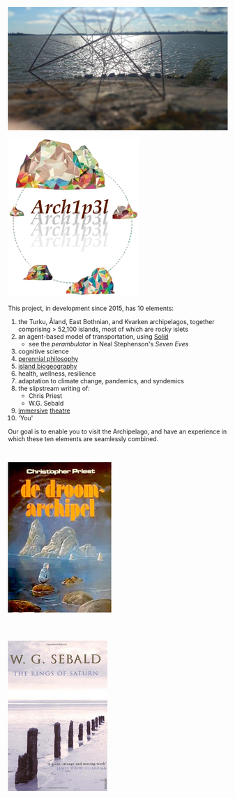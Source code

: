 
![](images/hypercoast_1.jpg)

![](images/island_logo1.png)

This project, in development since 2015, has 10 elements:

1. the Turku, Åland, East Bothnian, and Kvarken archipelagos, together comprising > 52,100 islands, most of which are rocky islets
2. an agent-based model of transportation, using [Solid](https://solidproject.org/)
	- see the *perambulator* in Neal Stephenson's *Seven Eves*
3. cognitive science 
4. [perennial philosophy](https://en.wikipedia.org/wiki/Perennial_philosophy)
5. [island biogeography](https://en.wikipedia.org/wiki/Insular_biogeography)
6. health, wellness, resilience
7. adaptation to climate change, pandemics, and syndemics
8. the slipstream writing of:
	- Chris Priest
	- W.G. Sebald 
9. [immersive](https://en.wikipedia.org/wiki/Punchdrunk_(theatre_company)) [theatre](https://en.wikipedia.org/wiki/The_Third_Day_(miniseries)) 
10. 'You'

Our goal is to enable you to visit the Archipelago, and have an experience in which these ten elements are seamlessly combined. 

<br/>

[![](images/droom_archipel.jpg)](https://www.goodreads.com/book/show/142185.The_Dream_Archipelago) 

<br/>
<br/>

[![](images/sebald_ROS.png)](https://www.newyorker.com/books/page-turner/why-you-should-read-w-g-sebald)
